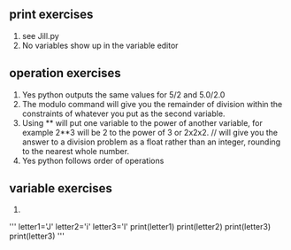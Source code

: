 ## print exercises
1. see Jill.py
2. No variables show up in the variable editor
## operation exercises
1. Yes python outputs the same values for 5/2 and 5.0/2.0
2. The modulo command will give you the remainder of division within the constraints of whatever you put as the second variable. 
3. Using ** will put one variable to the power of another variable, for example 2**3 will be 2 to the power of 3 or 2x2x2.  // will give you the answer to a division problem as a float rather than an integer, rounding to the nearest whole number.
4. Yes python follows order of operations
## variable exercises
1.
'''
letter1='J'
letter2='i'
letter3='l'
print(letter1)
print(letter2)
print(letter3)
print(letter3)
'''
